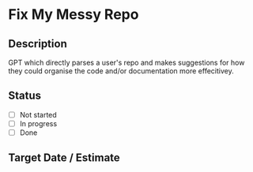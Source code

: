 # Fix My Messy Repo

## Description

GPT which directly parses a user's repo and makes suggestions for how they could organise the code and/or documentation more effecitivey.

## Status

- [ ] Not started
- [ ] In progress
- [ ] Done

## Target Date / Estimate
